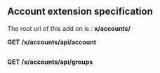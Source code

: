 ## Account extension specification

The root url of this add on is :  **x/accounts/**

**GET** **/x/accounts/api/account**
```json
```

**GET** **/x/accounts/api/groups**
```json
```
